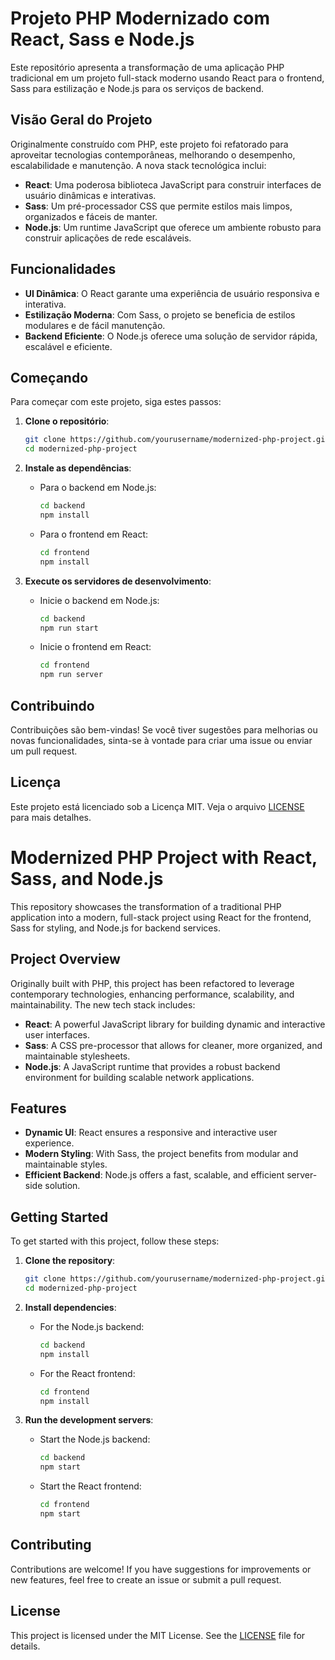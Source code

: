 # Projeto PHP Modernizado com React, Sass e Node.js

Este repositório apresenta a transformação de uma aplicação PHP tradicional em um projeto full-stack moderno usando React para o frontend, Sass para estilização e Node.js para os serviços de backend.

## Visão Geral do Projeto

Originalmente construído com PHP, este projeto foi refatorado para aproveitar tecnologias contemporâneas, melhorando o desempenho, escalabilidade e manutenção. A nova stack tecnológica inclui:

- **React**: Uma poderosa biblioteca JavaScript para construir interfaces de usuário dinâmicas e interativas.
- **Sass**: Um pré-processador CSS que permite estilos mais limpos, organizados e fáceis de manter.
- **Node.js**: Um runtime JavaScript que oferece um ambiente robusto para construir aplicações de rede escaláveis.

## Funcionalidades

- **UI Dinâmica**: O React garante uma experiência de usuário responsiva e interativa.
- **Estilização Moderna**: Com Sass, o projeto se beneficia de estilos modulares e de fácil manutenção.
- **Backend Eficiente**: O Node.js oferece uma solução de servidor rápida, escalável e eficiente.

## Começando

Para começar com este projeto, siga estes passos:

1. **Clone o repositório**:
    ```bash
    git clone https://github.com/yourusername/modernized-php-project.git
    cd modernized-php-project
    ```

2. **Instale as dependências**:
    - Para o backend em Node.js:
      ```bash
      cd backend
      npm install
      ```
    - Para o frontend em React:
      ```bash
      cd frontend
      npm install
      ```

3. **Execute os servidores de desenvolvimento**:
    - Inicie o backend em Node.js:
      ```bash
      cd backend
      npm run start
      ```
    - Inicie o frontend em React:
      ```bash
      cd frontend
      npm run server
      ```

## Contribuindo

Contribuições são bem-vindas! Se você tiver sugestões para melhorias ou novas funcionalidades, sinta-se à vontade para criar uma issue ou enviar um pull request.

## Licença

Este projeto está licenciado sob a Licença MIT. Veja o arquivo [LICENSE](LICENSE) para mais detalhes.

###

# Modernized PHP Project with React, Sass, and Node.js

This repository showcases the transformation of a traditional PHP application into a modern, full-stack project using React for the frontend, Sass for styling, and Node.js for backend services.

## Project Overview

Originally built with PHP, this project has been refactored to leverage contemporary technologies, enhancing performance, scalability, and maintainability. The new tech stack includes:

- **React**: A powerful JavaScript library for building dynamic and interactive user interfaces.
- **Sass**: A CSS pre-processor that allows for cleaner, more organized, and maintainable stylesheets.
- **Node.js**: A JavaScript runtime that provides a robust backend environment for building scalable network applications.

## Features

- **Dynamic UI**: React ensures a responsive and interactive user experience.
- **Modern Styling**: With Sass, the project benefits from modular and maintainable styles.
- **Efficient Backend**: Node.js offers a fast, scalable, and efficient server-side solution.

## Getting Started

To get started with this project, follow these steps:

1. **Clone the repository**:
    ```bash
    git clone https://github.com/yourusername/modernized-php-project.git
    cd modernized-php-project
    ```

2. **Install dependencies**:
    - For the Node.js backend:
      ```bash
      cd backend
      npm install
      ```
    - For the React frontend:
      ```bash
      cd frontend
      npm install
      ```

3. **Run the development servers**:
    - Start the Node.js backend:
      ```bash
      cd backend
      npm start
      ```
    - Start the React frontend:
      ```bash
      cd frontend
      npm start
      ```

## Contributing

Contributions are welcome! If you have suggestions for improvements or new features, feel free to create an issue or submit a pull request.

## License

This project is licensed under the MIT License. See the [LICENSE](LICENSE) file for details.

